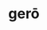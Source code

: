 ---
title: gerō
meaning: to wear
ch: ten
pos: verb
inf: gerere
secondppstem: ger
infend: ere
conjugation: third
six: y
---
